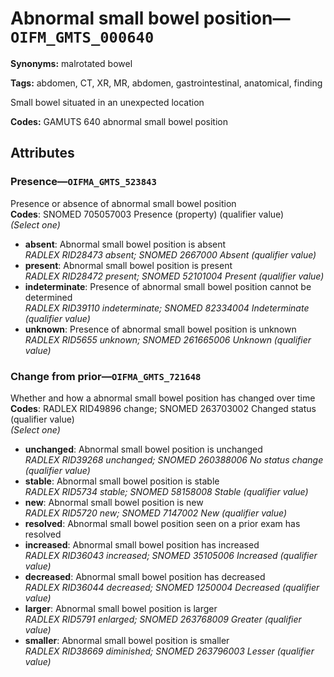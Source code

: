 # Abnormal small bowel position—`OIFM_GMTS_000640`

**Synonyms:** malrotated bowel

**Tags:** abdomen, CT, XR, MR, abdomen, gastrointestinal, anatomical, finding

Small bowel situated in an unexpected location

**Codes:** GAMUTS 640 abnormal small bowel position

## Attributes

### Presence—`OIFMA_GMTS_523843`

Presence or absence of abnormal small bowel position  
**Codes**: SNOMED 705057003 Presence (property) (qualifier value)  
*(Select one)*

- **absent**: Abnormal small bowel position is absent  
_RADLEX RID28473 absent; SNOMED 2667000 Absent (qualifier value)_
- **present**: Abnormal small bowel position is present  
_RADLEX RID28472 present; SNOMED 52101004 Present (qualifier value)_
- **indeterminate**: Presence of abnormal small bowel position cannot be determined  
_RADLEX RID39110 indeterminate; SNOMED 82334004 Indeterminate (qualifier value)_
- **unknown**: Presence of abnormal small bowel position is unknown  
_RADLEX RID5655 unknown; SNOMED 261665006 Unknown (qualifier value)_

### Change from prior—`OIFMA_GMTS_721648`

Whether and how a abnormal small bowel position has changed over time  
**Codes**: RADLEX RID49896 change; SNOMED 263703002 Changed status (qualifier value)  
*(Select one)*

- **unchanged**: Abnormal small bowel position is unchanged  
_RADLEX RID39268 unchanged; SNOMED 260388006 No status change (qualifier value)_
- **stable**: Abnormal small bowel position is stable  
_RADLEX RID5734 stable; SNOMED 58158008 Stable (qualifier value)_
- **new**: Abnormal small bowel position is new  
_RADLEX RID5720 new; SNOMED 7147002 New (qualifier value)_
- **resolved**: Abnormal small bowel position seen on a prior exam has resolved  
- **increased**: Abnormal small bowel position has increased  
_RADLEX RID36043 increased; SNOMED 35105006 Increased (qualifier value)_
- **decreased**: Abnormal small bowel position has decreased  
_RADLEX RID36044 decreased; SNOMED 1250004 Decreased (qualifier value)_
- **larger**: Abnormal small bowel position is larger  
_RADLEX RID5791 enlarged; SNOMED 263768009 Greater (qualifier value)_
- **smaller**: Abnormal small bowel position is smaller  
_RADLEX RID38669 diminished; SNOMED 263796003 Lesser (qualifier value)_